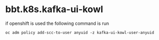 # bbt.k8s.kafka-ui-kowl

if openshift is used the following command is run
```
oc adm policy add-scc-to-user anyuid -z kafka-ui-kowl-user-anyuid
```

